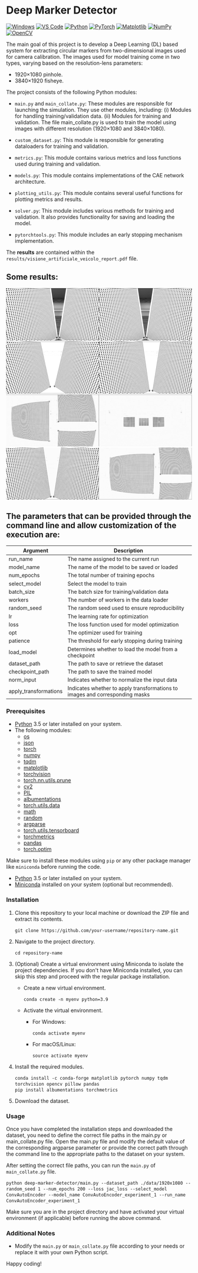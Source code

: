 # Deep Marker Detector

[![Windows](https://img.shields.io/badge/Windows-11-blue?style=flat-square&logo=windows&logoColor=white)](https://www.microsoft.com/windows/) [![VS Code](https://img.shields.io/badge/VS%20Code-v1.61.0-007ACC?style=flat-square&logo=visual-studio-code&logoColor=white)](https://code.visualstudio.com/) [![Python](https://img.shields.io/badge/Python-03.10-blue?style=flat-square&logo=python&logoColor=white)](https://www.python.org/) [![PyTorch](https://img.shields.io/badge/PyTorch-v1.10.0-EE4C2C?style=flat-square&logo=pytorch&logoColor=white)](https://pytorch.org/) [![Matplotlib](https://img.shields.io/badge/Matplotlib-v3.4.3-FF5733?style=flat-square&logo=python&logoColor=white)](https://matplotlib.org/) [![NumPy](https://img.shields.io/badge/NumPy-v1.21.0-4C65AF?style=flat-square&logo=numpy&logoColor=white)](https://numpy.org/) [![OpenCV](https://img.shields.io/badge/OpenCV-v4.6.0-brightgreen?style=flat&logo=opencv&logoColor=white)](https://opencv.org/)

The main goal of this project is to develop a Deep Learning (DL) based system for extracting circular markers from two-dimensional images used for camera calibration. The images used for model training come in two types, varying based on the resolution-lens parameters:

- 1920×1080 pinhole.
- 3840×1920 fisheye.

The project consists of the following Python modules:

- `main.py` and `main_collate.py`: These modules are responsible for launching the simulation. They use other modules, including:
  (i) Modules for handling training/validation data.
  (ii) Modules for training and validation.
  The file main_collate.py is used to train the model using images with different resolution (1920×1080 and 3840×1080).

- `custom_dataset.py`: This module is responsible for generating dataloaders for training and validation.

- `metrics.py`: This module contains various metrics and loss functions used during training and validation.

- `models.py`: This module contains implementations of the CAE network architecture.

- `plotting_utils.py`: This module contains several useful functions for plotting metrics and results.

- `solver.py`: This module includes various methods for training and validation. It also provides functionality for saving and loading the model.

- `pytorchtools.py`: This module includes an early stopping mechanism implementation.

The **results** are contained within the `results/visione_artificiale_veicolo_report.pdf` file.

## Some results:

![plot1](./results/img-caeup-jac-qual-res.png)
![plot2](./results/msk-caeup-jac-qual-res.png)
![plot3](./results/bs8_autoenc_jacLoss_mix1920x1080_norm_transf_1.png)
![plot4](./results/bs8_autoenc_jacLoss_mix1920x1080_norm_transf_2.png)

## The parameters that can be provided through the command line and allow customization of the execution are:

| Argument              | Description                                                                  |
|-----------------------|------------------------------------------------------------------------------|
| run_name              | The name assigned to the current run                                         |
| model_name            | The name of the model to be saved or loaded                                  |
| num_epochs            | The total number of training epochs                                          |
| select_model          | Select the model to train                                                    |
| batch_size            | The batch size for training/validation data                                  |
| workers               | The number of workers in the data loader                                     |
| random_seed           | The random seed used to ensure reproducibility                               |
| lr                    | The learning rate for optimization                                           |
| loss                  | The loss function used for model optimization                                |
| opt                   | The optimizer used for training                                              |
| patience              | The threshold for early stopping during training                             |
| load_model            | Determines whether to load the model from a checkpoint                       |
| dataset_path          | The path to save or retrieve the dataset                                     |
| checkpoint_path       | The path to save the trained model                                           | 
| norm_input            | Indicates whether to normalize the input data                                |
| apply_transformations | Indicates whether to apply transformations to images and corresponding masks |


### Prerequisites

- [Python](https://www.python.org/downloads/) 3.5 or later installed on your system.
- The following modules:
  - [os](https://docs.python.org/3/library/os.html)
  - [json](https://docs.python.org/3/library/json.html)
  - [torch](https://pytorch.org/)
  - [numpy](https://numpy.org/)
  - [tqdm](https://tqdm.github.io/)
  - [matplotlib](https://matplotlib.org/)
  - [torchvision](https://pytorch.org/vision/stable/index.html)
  - [torch.nn.utils.prune](https://pytorch.org/tutorials/intermediate/pruning_tutorial.html)
  - [cv2](https://docs.opencv.org/4.5.2/)
  - [PIL](https://pillow.readthedocs.io/en/stable/)
  - [albumentations](https://albumentations.ai/)
  - [torch.utils.data](https://pytorch.org/docs/stable/data.html)
  - [math](https://docs.python.org/3/library/math.html)
  - [random](https://docs.python.org/3/library/random.html)
  - [argparse](https://docs.python.org/3/library/argparse.html)
  - [torch.utils.tensorboard](https://pytorch.org/docs/stable/tensorboard.html)
  - [torchmetrics](https://torchmetrics.readthedocs.io/en/stable/)
  - [pandas](https://pandas.pydata.org/)
  - [torch.optim](https://pytorch.org/docs/stable/optim.html)

Make sure to install these modules using `pip` or any other package manager like `miniconda` before running the code.

- [Python](https://www.python.org/downloads/) 3.5 or later installed on your system.
- [Miniconda](https://docs.conda.io/en/latest/miniconda.html) installed on your system (optional but recommended).

### Installation

1. Clone this repository to your local machine or download the ZIP file and extract its contents.

   ```shell
   git clone https://github.com/your-username/repository-name.git
   ```

2. Navigate to the project directory.

   ```shell
   cd repository-name
   ```

3. (Optional) Create a virtual environment using Miniconda to isolate the project dependencies. If you don't have Miniconda installed, you can skip this step and proceed with the regular package installation.

   - Create a new virtual environment.

     ```shell
     conda create -n myenv python=3.9
     ```

   - Activate the virtual environment.

     - For Windows:

       ```shell
       conda activate myenv
       ```

     - For macOS/Linux:

       ```shell
       source activate myenv
       ```

4. Install the required modules.

   ```shell
   conda install -c conda-forge matplotlib pytorch numpy tqdm torchvision opencv pillow pandas
   pip install albumentations torchmetrics
   ```

5. Download the dataset.

### Usage

Once you have completed the installation steps and downloaded the dataset, you need to define the correct file paths in the main.py or main_collate.py file. Open the main.py file and modify the default value of the corresponding argparse parameter or provide the correct path through the command line to the appropriate paths to the dataset on your system.

After setting the correct file paths, you can run the `main.py` of `main_collate.py` file.

```shell
python deep-marker-detector/main.py --dataset_path ./data/1920x1080 --random_seed 1 --num_epochs 200 --loss jac_loss --select_model ConvAutoEncoder --model_name ConvAutoEncoder_experiment_1 --run_name ConvAutoEncoder_experiment_1
```

Make sure you are in the project directory and have activated your virtual environment (if applicable) before running the above command.

### Additional Notes

- Modify the `main.py` or `main_collate.py` file according to your needs or replace it with your own Python script.

Happy coding!
